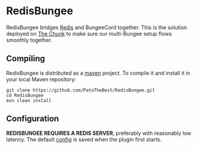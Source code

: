 # RedisBungee

RedisBungee bridges [Redis](http://redis.io) and BungeeCord together. This is the solution deployed on [The Chunk](http://thechunk.net) to make sure our multi-Bungee setup flows smoothly together.

## Compiling

RedisBungee is distributed as a [maven](http://maven.apache.org) project. To compile it and install it in your local Maven repository:

    git clone https://github.com/PatoTheBest/RedisBungee.git
    cd RedisBungee
    mvn clean install

## Configuration

**REDISBUNGEE REQUIRES A REDIS SERVER**, preferably with reasonably low latency. The default [config](https://github.com/minecrafter/RedisBungee/blob/master/src/main/resources/example_config.yml) is saved when the plugin first starts.
